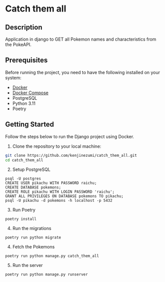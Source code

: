 # Catch them all

## Description

Application in django to GET all Pokemon names and characteristics from the PokeAPI.

## Prerequisites

Before running the project, you need to have the following installed on your system:

- [Docker](https://www.docker.com/)
- [Docker Compose](https://docs.docker.com/compose/)
- PostgreSQL
- Python 3.11
- Poetry

## Getting Started

Follow the steps below to run the Django project using Docker.

1. Clone the repository to your local machine:

```bash
git clone https://github.com/kenjinezumi/catch_them_all.git
cd catch_them_all
```
2.  Setup PostgreSQL
```commandline
psql -U postgres
CREATE USER pikachu WITH PASSWORD raichu;
CREATE DATABASE pokemons;
CREATE ROLE pikachu WITH LOGIN PASSWORD 'raichu';
GRANT ALL PRIVILEGES ON DATABASE pokemons TO pikachu;
psql -U pikachu -d pokemons -h localhost -p 5432
```

3. Run Poetry 
```commandline
poetry install 
```

4. Run the migrations
```commandline
poetry run python migrate
```

4. Fetch the Pokemons
```commandline
poetry run python manage.py catch_them_all
```

5. Run the server
```commandline
poetry run python manage.py runserver
```